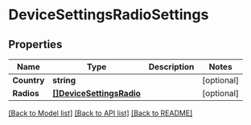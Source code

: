 # DeviceSettingsRadioSettings

## Properties

Name | Type | Description | Notes
------------ | ------------- | ------------- | -------------
**Country** | **string** |  | [optional] 
**Radios** | [**[]DeviceSettingsRadio**](device_settings_radio.md) |  | [optional] 

[[Back to Model list]](../README.md#documentation-for-models) [[Back to API list]](../README.md#documentation-for-api-endpoints) [[Back to README]](../README.md)


